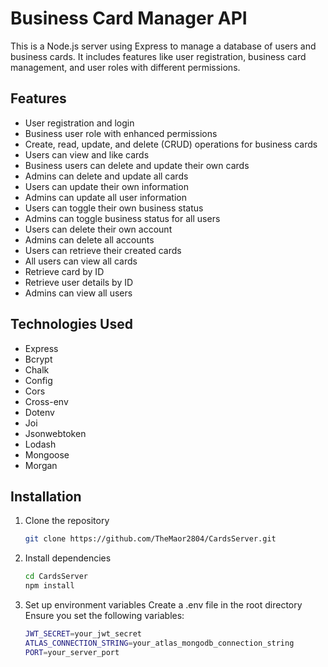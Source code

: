 # Business Card Manager API

This is a Node.js server using Express to manage a database of users and business cards. It includes features like user registration, business card management, and user roles with different permissions.

## Features
- User registration and login
- Business user role with enhanced permissions
- Create, read, update, and delete (CRUD) operations for business cards
- Users can view and like cards
- Business users can delete and update their own cards
- Admins can delete and update all cards
- Users can update their own information
- Admins can update all user information
- Users can toggle their own business status
- Admins can toggle business status for all users
- Users can delete their own account
- Admins can delete all accounts
- Users can retrieve their created cards
- All users can view all cards
- Retrieve card by ID
- Retrieve user details by ID
- Admins can view all users

## Technologies Used
- Express
- Bcrypt
- Chalk
- Config
- Cors
- Cross-env
- Dotenv
- Joi
- Jsonwebtoken
- Lodash
- Mongoose
- Morgan

## Installation

1. Clone the repository
   ```sh
   git clone https://github.com/TheMaor2804/CardsServer.git

2. Install dependencies
    ```sh
    cd CardsServer
    npm install

3. Set up environment variables
    Create a .env file in the root directory
    Ensure you set the following variables:
    ```sh
    JWT_SECRET=your_jwt_secret
    ATLAS_CONNECTION_STRING=your_atlas_mongodb_connection_string
    PORT=your_server_port